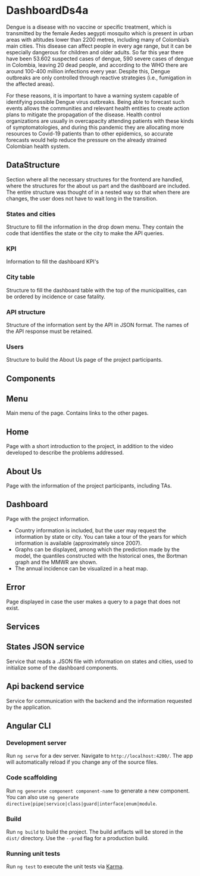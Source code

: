 # DashboardDs4a

Dengue is a disease with no vaccine or specific treatment, which is transmitted by the female Aedes aegypti mosquito which is present in urban areas with altitudes lower than 2200 metres, including many of Colombia’s main cities. This disease can affect people in every age range, but it can be especially dangerous for children and older adults. So far this year there have been 53.602 suspected cases of dengue, 590 severe cases of dengue in Colombia, leaving 20 dead people, and according to the WHO there are around 100-400 million infections every year. Despite this, Dengue outbreaks are only controlled through reactive strategies (i.e., fumigation in the affected areas).

For these reasons, it is important to have a warning system capable of identifying possible Dengue virus outbreaks. Being able to forecast such events allows the communities and relevant health entities to create action plans to mitigate the propagation of the disease. Health control organizations are usually in overcapacity attending patients with these kinds of symptomatologies, and during this pandemic they are allocating more resources to Covid-19 patients than to other epidemics, so accurate forecasts would help reduce the pressure on the already strained Colombian health system.

## DataStructure

Section where all the necessary structures for the frontend are handled, where the structures for the about us part and the dashboard are included. The entire structure was thought of in a nested way so that when there are changes, the user does not have to wait long in the transition.

### States and cities

Structure to fill the information in the drop down menu. They contain the code that identifies the state or the city to make the API queries.

### KPI

Information to fill the dashboard KPI's

### City table

Structure to fill the dashboard table with the top of the municipalities, can be ordered by incidence or case fatality.

### API structure

Structure of the information sent by the API in JSON format. The names of the API response must be retained.

### Users

Structure to build the About Us page of the project participants.


## Components

## Menu

Main menu of the page. Contains links to the other pages.

## Home

Page with a short introduction to the project, in addition to the video developed to describe the problems addressed.

## About Us

Page with the information of the project participants, including TAs.

## Dashboard

Page with the project information.
- Country information is included, but the user may request the information by state or city. You can take a tour of the years for which information is available (approximately since 2007).
- Graphs can be displayed, among which the prediction made by the model, the quantiles constructed with the historical ones, the Bortman graph and the MMWR are shown.
- The annual incidence can be visualized in a heat map.

## Error

Page displayed in case the user makes a query to a page that does not exist.

## Services

## States JSON service

Service that reads a .JSON file with information on states and cities, used to initialize some of the dashboard components.

## Api backend service

Service for communication with the backend and the information requested by the application.

## Angular CLI

### Development server

Run `ng serve` for a dev server. Navigate to `http://localhost:4200/`. The app will automatically reload if you change any of the source files.

### Code scaffolding

Run `ng generate component component-name` to generate a new component. You can also use `ng generate directive|pipe|service|class|guard|interface|enum|module`.

### Build

Run `ng build` to build the project. The build artifacts will be stored in the `dist/` directory. Use the `--prod` flag for a production build.

### Running unit tests

Run `ng test` to execute the unit tests via [Karma](https://karma-runner.github.io).
